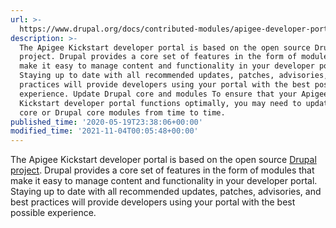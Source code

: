 ```yaml
---
url: >-
  https://www.drupal.org/docs/contributed-modules/apigee-developer-portal-kickstart/maintain-your-developer-portal
description: >-
  The Apigee Kickstart developer portal is based on the open source Drupal
  project. Drupal provides a core set of features in the form of modules that
  make it easy to manage content and functionality in your developer portal.
  Staying up to date with all recommended updates, patches, advisories, and best
  practices will provide developers using your portal with the best possible
  experience. Update Drupal core and modules To ensure that your Apigee
  Kickstart developer portal functions optimally, you may need to update Drupal
  core or Drupal core modules from time to time.
published_time: '2020-05-19T23:38:06+00:00'
modified_time: '2021-11-04T00:05:48+00:00'
---
```

The Apigee Kickstart developer portal is based on the open source [Drupal project](https://www.drupal.org/). Drupal provides a core set of features in the form of modules that make it easy to manage content and functionality in your developer portal. Staying up to date with all recommended updates, patches, advisories, and best practices will provide developers using your portal with the best possible experience.